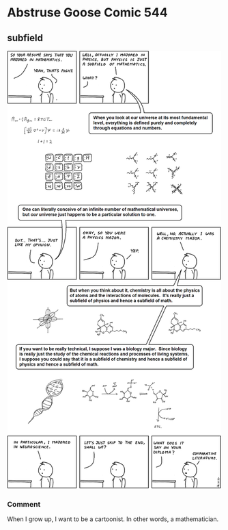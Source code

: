 # Abstruse Goose Comic 544
## subfield

![image](nontrivial_subfield.png)
### Comment
When I grow up, I want to be a cartoonist. In other words, a mathematician.
